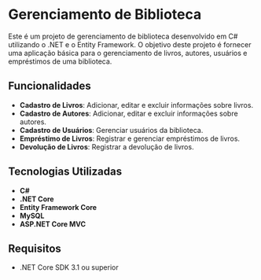 # Gerenciamento de Biblioteca

Este é um projeto de gerenciamento de biblioteca desenvolvido em C# utilizando o .NET e o Entity Framework. O objetivo deste projeto é fornecer uma aplicação básica para o gerenciamento de livros, autores, usuários e empréstimos de uma biblioteca.

## Funcionalidades

- **Cadastro de Livros**: Adicionar, editar e excluir informações sobre livros.
- **Cadastro de Autores**: Adicionar, editar e excluir informações sobre autores.
- **Cadastro de Usuários**: Gerenciar usuários da biblioteca.
- **Empréstimo de Livros**: Registrar e gerenciar empréstimos de livros.
- **Devolução de Livros**: Registrar a devolução de livros.

## Tecnologias Utilizadas

- **C#**
- **.NET Core**
- **Entity Framework Core**
- **MySQL** 
- **ASP.NET Core MVC**

## Requisitos

- .NET Core SDK 3.1 ou superior
